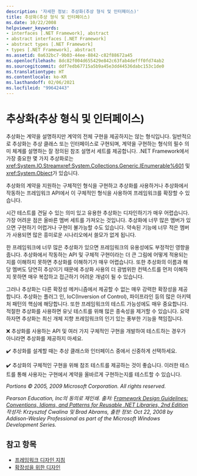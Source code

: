 ```yaml
---
description: '자세한 정보: 추상화(추상 형식 및 인터페이스)'
title: 추상화(추상 형식 및 인터페이스)
ms.date: 10/22/2008
helpviewer_keywords:
- interfaces [.NET Framework], abstract
- abstract interfaces [.NET Framework]
- abstract types [.NET Framework]
- types [.NET Framework], abstract
ms.assetid: 0a632bc7-9b03-44ee-8842-c82f88672a45
ms.openlocfilehash: 8dc82f004d655429e842c63fab4defff0fd74ab2
ms.sourcegitcommit: ddf7edb67715a5b9a45e3dd44536dabc153c1de0
ms.translationtype: HT
ms.contentlocale: ko-KR
ms.lasthandoff: 02/06/2021
ms.locfileid: "99642443"
---
```

# <a name="abstractions-abstract-types-and-interfaces"></a>추상화(추상 형식 및 인터페이스)

추상화는 계약을 설명하지만 계약의 전체 구현을 제공하지는 않는 형식입니다. 일반적으로 추상화는 추상 클래스 또는 인터페이스로 구현되며, 계약을 구현하는 형식의 필수 의미 체계를 설명하는 잘 정의된 참조 설명서 세트를 제공합니다. .NET Framework에서 가장 중요한 몇 가지 추상화로는 <xref:System.IO.Stream><xref:System.Collections.Generic.IEnumerable%601> 및 <xref:System.Object>가 있습니다.

 추상화의 계약을 지원하는 구체적인 형식을 구현하고 추상화를 사용하거나 추상화에서 작동하는 프레임워크 API에서 이 구체적인 형식을 사용하여 프레임워크를 확장할 수 있습니다.

 시간 테스트를 견딜 수 있는 의미 있고 유용한 추상화는 디자인하기가 매우 어렵습니다. 가장 어려운 점은 올바른 멤버 세트를 가져오는 것입니다. 추상화에 너무 많은 멤버가 있으면 구현하기 어렵거나 구현이 불가능할 수도 있습니다. 약속된 기능에 너무 적은 멤버가 사용되면 많은 흥미로운 시나리오에서 쓸모가 없게 됩니다.

 한 프레임워크에 너무 많은 추상화가 있으면 프레임워크의 유용성에도 부정적인 영향을 줍니다. 추상화에서 작동하는 API 및 구체적 구현이라는 더 큰 그림에 어떻게 적용되는지를 이해하지 못하면 추상화를 이해하기가 매우 어렵습니다. 또한 추상화의 이름과 해당 멤버도 당연히 추상이기 때문에 추상화 사용의 더 광범위한 컨텍스트를 먼저 이해하지 못하면 매우 복잡하고 접근하기 어려운 개념이 될 수 있습니다.

 그러나 추상화는 다른 확장성 메커니즘에서 제공할 수 없는 매우 강력한 확장성을 제공합니다. 추상화는 플러그 인, IoC(Inversion of Control), 파이프라인 등의 많은 아키텍처 패턴의 핵심에 해당합니다. 또한 프레임워크의 테스트 가능성에도 매우 중요합니다. 적절한 추상화를 사용하면 유닛 테스트를 위해 많은 종속성을 제거할 수 있습니다. 요약하자면 추상화는 최신 개체 지향 프레임워크의 인기 있는 풍부한 기능을 책임집니다.

 ❌ 추상화를 사용하는 API 및 여러 가지 구체적인 구현을 개발하여 테스트하는 경우가 아니라면 추상화를 제공하지 마세요.

 ✔️ 추상화를 설계할 때는 추상 클래스와 인터페이스 중에서 신중하게 선택하세요.

 ✔️ 추상화의 구체적인 구현을 위해 참조 테스트를 제공하는 것이 좋습니다. 이러한 테스트를 통해 사용자는 구현에서 계약을 올바르게 구현하는지를 테스트할 수 있습니다.

 *Portions © 2005, 2009 Microsoft Corporation. All rights reserved.*

 *Pearson Education, Inc의 동의로 재인쇄. 출처: [Framework Design Guidelines: Conventions, Idioms, and Patterns for Reusable .NET Libraries, 2nd Edition](https://www.informit.com/store/framework-design-guidelines-conventions-idioms-and-9780321545619) 작성자: Krzysztof Cwalina 및 Brad Abrams, 출판 정보: Oct 22, 2008 by Addison-Wesley Professional as part of the Microsoft Windows Development Series.*

## <a name="see-also"></a>참고 항목

- [프레임워크 디자인 지침](index.md)
- [확장성을 위한 디자인](designing-for-extensibility.md)
